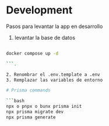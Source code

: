 # Development

Pasos para levantar la app en desarrollo

1. levantar la base de datos

```bash

docker compose up -d

```.

2. Renombrar el .env.template a .env
3. Remplazar las variables de entorno

# Prisma commands

```bash
npx o pnpx o bunx prisma init
npx prisma migrate dev
npx prisma generate


```

